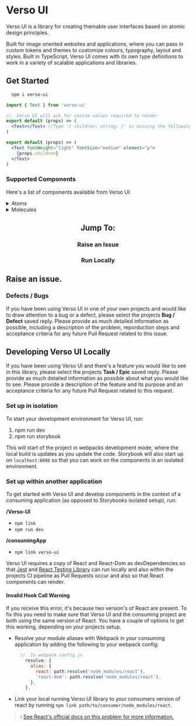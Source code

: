 # Verso UI

Verso UI is a library for creating themable user interfaces based on atomic design principles.

Built for image oriented websites and applications, where you can pass in custom tokens and themes to customize colours, typography, layout and styles. Built in TypeScript, Verso UI comes with its own type definitions to work in a variety of scalable applications and libraries.

## Get Started

```bash
  npm i verso-ui
```

```jsx
import { Text } from 'verso-ui'

//  Verso UI will ask for custom values required to render
export default (props) => (
  <Text></Text> //Type '{ children: string; }' is missing the following properties from type 'TextProps': fontWeight, fontSize, element
)

export default (props) => (
  <Text fontWeight="light" fontSize="medium" element="p">
    {props.children}
  </Text>
)
```

### Supported Components

Here's a list of components available from Verso UI:

<details>
<summary>Atoms</summary>
<br>
<ul>
  <li>PrimaryButton</li>
  <li>SecondaryButton</li>
  <li>TertiaryButton</li>
  <li>TextInput</li>
  <li>TextArea</li>
  <li>Heading</li>
  <li>Text</li>
</ul>
</details>

<details>
<summary>Molecules</summary>
<br>
<ul>
  <li>ContactForm</li>
  <li>Nav</li>
</ul>
</details>

<h2 style="text-align: center">Jump To:</h3>
<h3 style="text-align: center">Raise an Issue</h3>
<h3 style="text-align: center">Run Locally</h3>

## Raise an issue.

### Defects / Bugs

If you have been using Verso UI in one of your own projects and would like to draw attention to a bug or a defect, please select the projects **Bug / Defect** saved reply. Please provide as much detailed information as possible, including a description of the problem, reporduction steps and acceptance criteria for any future Pull Request related to this issue.

## Developing Verso UI Locally

If you have been using Verso UI and there's a feature you would like to see in this library, please select the projects **Task / Epic** saved reply. Please provide as much detailed information as possible about what you would like to see. Please provide a description of the feature and its purpose and an acceptance criteria for any future Pull Request related to this request.

### Set up in isolation

To start your development environment for Verso UI, run:

1. npm run dev
2. npm run storybook

This will start of the project in webpacks development mode, where the local build is updates as you update the code. Storybook will also start up on `localhost:6006` so that you can work on the components in an isolated environment.

### Set up within another application

To get started with Verso UI and develop components in the context of a consuming application (as opposed to Storybooks isolated setup), run:

**/Verso-UI**

- `npm link`
- `npm run dev`

**/consumingApp**

- `npm link verso-ui`

Verso UI requires a copy of React and React-Dom as devDependencies so that [Jest](https://jestjs.io/) and [React Testing Library](https://testing-library.com/docs/react-testing-library/intro/) can run locally and also within the projects CI pipeline as Pull Requests occur and also so that React components can render.

#### Invalid Hook Call Warning

If you receive this error, it's because two version's of React are present. To fix this you need to make sure that Verso UI and the consuming project are both using the same version of React. You have a couple of options to get this working, depending on your projects setup.

- Resolve your module aliases with Webpack in your consuming application by adding the following to your webpack config:
  ```js
    //  In webpack.config.js
      resolve: {
        alias: {
          react: path.resolve('node_modules/react'),
          'react-dom': path.resolve('node_modules/react'),
        },
      },
  ```
- Link your local running Verso UI library to your consumers version of react by running `npm link path/to/consumer/node_modules/react`.

> ℹ️ [See React's official docs on this problem for more information.](https://reactjs.org/warnings/invalid-hook-call-warning.html)
